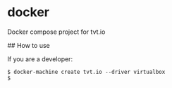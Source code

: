 # docker

Docker compose project for tvt.io


## How to use

If you are a developer:

```
$ docker-machine create tvt.io --driver virtualbox
$
```
